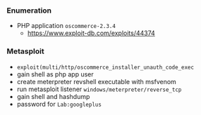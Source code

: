 ### Enumeration
- PHP application `oscommerce-2.3.4`
	- https://www.exploit-db.com/exploits/44374
### Metasploit
- `exploit(multi/http/oscommerce_installer_unauth_code_exec`
- gain shell as php app user
- create meterpreter revshell executable with msfvenom
- run metasploit listener `windows/meterpreter/reverse_tcp`
- gain shell and hashdump
- password for `Lab:googleplus`